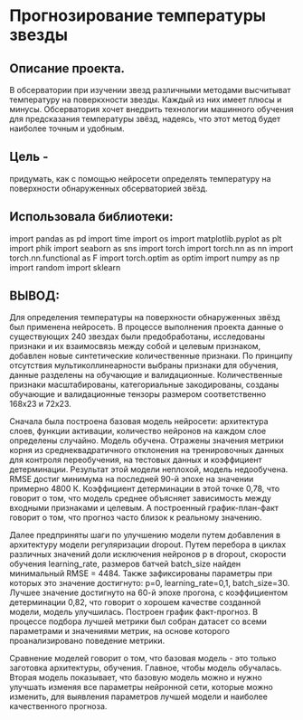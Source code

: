 # Прогнозирование температуры звезды

## Описание проекта.
В обсерватории при изучении звезд различными методами высчитыват температуру на поверкхности звезды. Каждый из них имеет плюсы и минусы. Обсерватория хочет внедрить технологии машинного обучения для предсказания температуры звёзд, надеясь, что этот метод будет наиболее точным и удобным.

## Цель - 
придумать, как с помощью нейросети определять температуру на поверхности обнаруженных обсерваторией звёзд.

## Использовала библиотеки:
import pandas as pd
import time
import os
import matplotlib.pyplot as plt
import phik
import seaborn as sns
import torch
import torch.nn as nn
import torch.nn.functional as F
import torch.optim as optim
import numpy as np
import random
import sklearn

## ВЫВОД:
Для определения температуры на поверхности обнаруженных звёзд был применена нейросеть. В процессе выполнения проекта данные о существующих 240 звездах были предобработаны, исследованы признаки и их взаимосвязь между собой и целевым признаком, добавлен новые синтетические количественные признаки. По принципу отсутствия мультиколлинеарности выбраны признаки для обучения, данные разделены на обучающие и валидационные. Количественные признаки масштабированы, категориальные закодированы, созданы обучающие и валидационные тензоры размером соответственно 168х23 и 72х23.

Сначала была построена базовая модель нейросети: архитектура слоев, функции активации, количество нейронов на каждом слое определены случайно. Модель обучена. Отражены значения метрики корня из среднеквадратичного отклонения на тренировочных данных для контроля переобучения, на тестовых данных и коэффициент детерминации. Результат этой модели неплохой, модель недообучена. RMSE достиг минимума на последней 90-й эпохе на значении примерно 4800 К. Коэффициент детерминации в этой точке 0,78, что говорит о том, что модель среднее объясняет зависимость между входными признаками и целевым. А построенный график-план-факт говорит о том, что прогноз часто близок к реальному значению.

Далее предприняты шаги по улучшению модели путем добавления в архитектуру модели регуляризации dropout. Путем перебора в циклах различных значений доли исключения нейронов р в dropout, скорости обучения learning_rate, размеров батчей batch_size найден минимальный RMSE = 4484. Также зафиксированы параметры при которых это значение достигнуто: р=0, learning_rate=0,1, batch_size=30. Лучшее значение достигнуто на 60-й эпохе прогона, с коэффициентом детерминации 0,82, что говорит о хорошем качестве созданной модели, модель улучшилась. Построен график факт-прогноз. В процессе подбора лучшей метрики был собран датасет со всеми параметрами и значениями метрик, на основе которого проанализировано поведение метрики.

Сравнение моделей говорит о том, что базовая модель - это только заготовка архитектуры, обучения. Главное, чтобы модель обучалась. Вторая модель показывает, что базовую модель можно и нужно улучшать изменяя все параметры нейронной сети, которые можно изменить, для выявления параметров лучшей модели и наиболее качественного прогноза.
